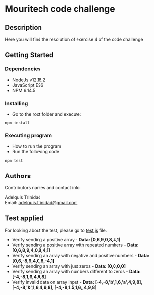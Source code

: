 # Mouritech code challenge


## Description

Here you will find the resolution of exercise 4 of the code challenge

## Getting Started

### Dependencies

* NodeJs v12.16.2
* JavaScript ES6
* NPM 6.14.5

### Installing

* Go to the root folder and execute:
```
npm install
```

### Executing program

* How to run the program
* Run the following code
```
npm test
```

## Authors

Contributors names and contact info

Adelquis Trinidad  
Email: adelquis.trinidad@gmail.com

## Test applied

For looking about the test, please go to [test.js](test.js) file.

* Verify sending a positive array - **Data: [0,6,9,0,8,4,1]** 
* Verify sending a positive array with repeated numbers - **Data: [0,6,8,9,4,0,8,4,1]** 
* Verify sending an array with negative and positive numbers - **Data: [0,6,-8,9,4,0,8,-4,1]** 
* Verify sending an array with just zeros - **Data: [0,0,0,0]** 
* Verify sending an array with numbers different to zeros - **Data: [-4,-8,1,6,4,9,8]** 
* Verify invalid data on array input - 
    **Data: [-4,-8,'b',1,6,'a',4,9,8], [-4,-8,'&',1,6,4,9,8], [-4,-8,1.5,1,6,,4,9,8]** 
